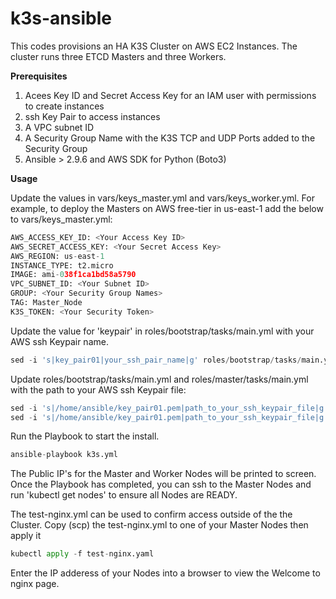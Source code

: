 # k3s-ansible

This codes provisions an HA K3S Cluster on AWS EC2 Instances. The cluster runs three ETCD Masters and three Workers. 

**Prerequisites**

1. Acees Key ID and Secret Access Key for an IAM user with permissions to create instances
3. ssh Key Pair to access instances
4. A VPC subnet ID
5. A Security Group Name with the K3S TCP and UDP Ports added to the Security Group
6. Ansible > 2.9.6 and AWS SDK for Python (Boto3) 

**Usage**

Update the values in vars/keys_master.yml and vars/keys_worker.yml. For example, to deploy the Masters on AWS free-tier in us-east-1 add the below to vars/keys_master.yml:

```python
AWS_ACCESS_KEY_ID: <Your Access Key ID>
AWS_SECRET_ACCESS_KEY: <Your Secret Access Key>
AWS_REGION: us-east-1
INSTANCE_TYPE: t2.micro
IMAGE: ami-038f1ca1bd58a5790
VPC_SUBNET_ID: <Your Subnet ID>
GROUP: <Your Security Group Names>
TAG: Master_Node
K3S_TOKEN: <Your Security Token>
```

Update the value for 'keypair' in roles/bootstrap/tasks/main.yml with your AWS ssh Keypair name.
```python
sed -i 's|key_pair01|your_ssh_pair_name|g' roles/bootstrap/tasks/main.yml
```
Update roles/bootstrap/tasks/main.yml and roles/master/tasks/main.yml with the path to your AWS ssh Keypair file:
```python
sed -i 's|/home/ansible/key_pair01.pem|path_to_your_ssh_keypair_file|g' roles/bootstrap/tasks/main.yml
sed -i 's|/home/ansible/key_pair01.pem|path_to_your_ssh_keypair_file|g' roles/worker/tasks/main.yml
```

Run the Playbook to start the install. 
```python
ansible-playbook k3s.yml
```
The Public IP's for the Master and Worker Nodes will be printed to screen. Once the Playbook has completed, you can ssh to the Master Nodes and run 'kubectl get nodes' to ensure all Nodes are READY.

The test-nginx.yml can be used to confirm access outside of the the Cluster. Copy (scp) the test-nginx.yml to one of your Master Nodes then apply it 
```python
kubectl apply -f test-nginx.yaml
```

Enter the IP adderess of your Nodes into a browser to view the Welcome to nginx page.
